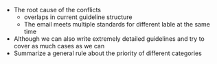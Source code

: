 - The root cause of the conflicts
	- overlaps in current guideline structure
	- The email meets multiple standards for different lable at the same time
- Although we can also write extremely detailed guidelines and try to cover as much cases as we can
- Summarize a general rule about the priority of different categories